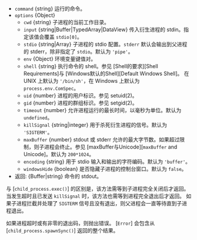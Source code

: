 <!-- YAML
added: v0.11.12
changes:
  - version: v10.10.0
    pr-url: https://github.com/nodejs/node/pull/22409
    description: The `input` option can now be any `TypedArray` or a
                 `DataView`.
  - version: v8.8.0
    pr-url: https://github.com/nodejs/node/pull/15380
    description: The `windowsHide` option is supported now.
  - version: v8.0.0
    pr-url: https://github.com/nodejs/node/pull/10653
    description: The `input` option can now be a `Uint8Array`.
-->

* `command` {string} 运行的命令。
* `options` {Object}
  * `cwd` {string} 子进程的当前工作目录。
  * `input` {string|Buffer|TypedArray|DataView} 传入衍生进程的 stdin。指定该值会覆盖 `stdio[0]`。
  * `stdio` {string|Array} 子进程的 stdio 配置。`stderr` 默认会输出到父进程的 stderr，除非指定了 `stdio`。默认为 `'pipe'`。
  * `env` {Object} 环境变量键值对。
  * `shell` {string} 执行命令的 shell。参见 [Shell的要求][Shell Requirements]与 [Windows默认的Shell][Default Windows Shell]。
     在 UNIX 上默认为 `'/bin/sh'`，在 Windows 上默认为 `process.env.ComSpec`。
  * `uid` {number} 进程的用户标识。参见 setuid(2)。
  * `gid` {number} 进程的群组标识。参见 setgid(2)。
  * `timeout` {number} 允许进程运行的最长时间，以毫秒为单位。默认为 `undefined`。
  * `killSignal` {string|integer} 用于杀死衍生进程的信号。默认为 `'SIGTERM'`。
  * `maxBuffer` {number} stdout 或 stderr 允许的最大字节数。如果超过限制，则子进程会终止。参见 [maxBuffer与Unicode][`maxBuffer` and Unicode]。默认为 `200*1024`。
  * `encoding` {string} 用于 stdio 输入和输出的字符编码。默认为 `'buffer'`。
  * `windowsHide` {boolean} 是否隐藏子进程的控制台窗口。默认为 `false`。
* 返回: {Buffer|string} 命令的 stdout。

与 [`child_process.exec()`] 的区别是，该方法需等到子进程完全关闭后才返回。
当发生超时且已发送 `killSignal` 时，该方法也需等到进程完全退出后才返回。
如果子进程拦截并处理了 `SIGTERM` 信号且没有退出，则父进程会一直等待直到子进程退出。

如果进程超时或有非零的退出码，则抛出错误。
[`Error`] 会包含从 [`child_process.spawnSync()`] 返回的整个结果。

